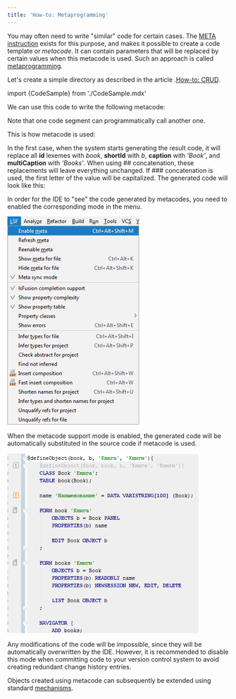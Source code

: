 ```yaml
---
title: 'How-to: Metaprogramming'
---
```


You may often need to write "similar" code for certain cases. The [META instruction](META_instruction.md) exists for this purpose, and makes it possible to create a code template or *metacode*. It can contain parameters that will be replaced by certain values when this metacode is used. Such an approach is called [metaprogramming](Metaprogramming.md).

Let's create a simple directory as described in the article .[How-to: CRUD](How-to_CRUD.md).

import {CodeSample} from './CodeSample.mdx'

<CodeSample url="https://documentation.lsfusion.org/sample?file=UseCaseCRUD&block=sample2"/>

<CodeSample url="https://documentation.lsfusion.org/sample?file=UseCaseCRUD&block=solution2"/>

We can use this code to write the following metacode:

<CodeSample url="https://documentation.lsfusion.org/sample?file=UseCaseMeta&block=defineobject"/>

Note that one code segment can programmatically call another one.

This is how metacode is used:

<CodeSample url="https://documentation.lsfusion.org/sample?file=UseCaseMeta&block=defineobject"/>

In the first case, when the system starts generating the result code, it will replace all **id** lexemes with *book*, **shortId** with *b*, **caption** with *'Book'*, and **multiCaption** with *'Books'*. When using \#\# concatenation, these replacements will leave everything unchanged. If \#\#\# concatenation is used, the first letter of the value will be capitalized. The generated code will look like this:

<CodeSample url="https://documentation.lsfusion.org/sample?file=UseCaseMetaResult&block=usedefineobject"/>

In order for the IDE to "see" the code generated by metacodes, you need to enabled the corresponding mode in the menu.

![](attachments/46367754/46367760.png)

When the metacode support mode is enabled, the generated code will be automatically substituted in the source code if metacode is used.

![](attachments/46367754/46367761.png)

Any modifications of the code will be impossible, since they will be automatically overwritten by the IDE. However, it is recommended to disable this mode when committing code to your version control system to avoid creating redundant change history entries.

Objects created using metacode can subsequently be extended using standard [mechanisms](How-to_Extensions.md).

<CodeSample url="https://documentation.lsfusion.org/sample?file=UseCaseMetaResult&block=extenddefineobject"/>
